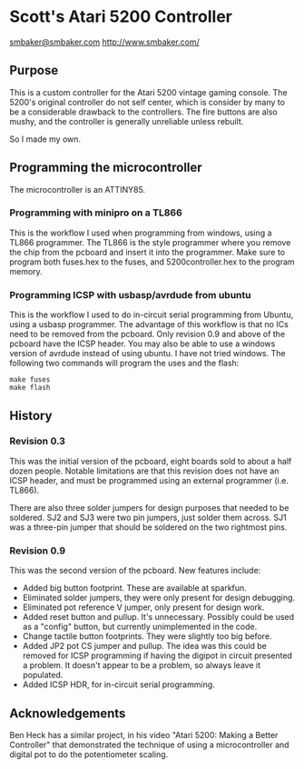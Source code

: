 # Scott's Atari 5200 Controller
smbaker@smbaker.com 
http://www.smbaker.com/

## Purpose

This is a custom controller for the Atari 5200 vintage gaming console. The 5200's original controller do not self center, which is consider by many to be a considerable drawback to the controllers. The fire buttons are also mushy, and the controller is generally unreliable unless rebuilt.

So I made my own.

## Programming the microcontroller

The microcontroller is an ATTINY85.

### Programming with minipro on a TL866

This is the workflow I used when programming from windows, using a TL866 programmer. The TL866 is the style programmer where you remove the chip from the pcboard and insert it into the programmer. Make sure to program both fuses.hex to the fuses, and 5200controller.hex to the program memory.

### Programming ICSP with usbasp/avrdude from ubuntu

This is the workflow I used to do in-circuit serial programming from Ubuntu, using a usbasp programmer. The advantage of this workflow is that no ICs need to be removed from the pcboard. Only revision 0.9 and above of the pcboard have the ICSP header. You may also be able to use a windows version of avrdude instead of using ubuntu. I have not tried windows. The following two commands will program the uses and the flash:

    make fuses
    make flash

## History

### Revision 0.3 

This was the initial version of the pcboard, eight boards sold to about a half dozen people. Notable limitations are that this revision does not have an ICSP header, and must be programmed using an external programmer (i.e. TL866).

There are also three solder jumpers for design purposes that needed to be soldered. SJ2 and SJ3 were two pin jumpers, just solder them across. SJ1 was a three-pin jumper that should be soldered on the two rightmost pins.

### Revision 0.9

This was the second version of the pcboard. New features include:

- Added big button footprint. These are available at sparkfun.
- Eliminated solder jumpers, they were only present for design debugging.
- Eliminated pot reference V jumper, only present for design work.
- Added reset button and pullup. It's unnecessary. Possibly could be used as a "config" button, but currently unimplemented in the code.
- Change tactile button footprints. They were slightly too big before.
- Added JP2 pot CS jumper and pullup. The idea was this could be removed for ICSP programming if having the digipot in circuit presented a problem. It doesn't appear to be a problem, so always leave it populated.
- Added ICSP HDR, for in-circuit serial programming.


## Acknowledgements

Ben Heck has a similar project, in his video "Atari 5200: Making a Better Controller" that demonstrated the technique of using a microcontroller and digital pot to do the potentiometer scaling.
